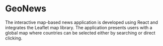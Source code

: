 # GeoNews
The interactive map-based news application is developed using React and integrates the Leaflet map library. The application presents users with a global map where countries can be selected either by searching or direct clicking.

